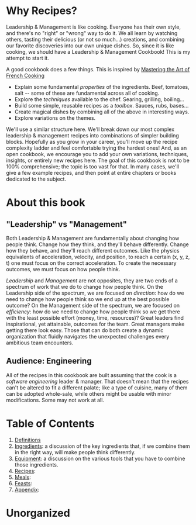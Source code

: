 # Why Recipes?
Leadership & Management is like cooking. Everyone has their own style, and there's no "right" or "wrong" way to do it. We all learn by watching others, tasting their delicious (or not so much...) creations, and combining our favorite discoveries into our own unique dishes. So, since it is like cooking, we should have a Leadership & Management Cookbook! This is my attempt to start it.

A good cookbook does a few things. This is inspired by [Mastering the Art of French Cooking](https://www.amazon.com/Mastering-Art-French-Cooking-Vol/dp/0375413405/ref=pd_lpo_sccl_3/143-3838692-8843936?pd_rd_w=kCaD4&content-id=amzn1.sym.116f529c-aa4d-4763-b2b6-4d614ec7dc00&pf_rd_p=116f529c-aa4d-4763-b2b6-4d614ec7dc00&pf_rd_r=K3BWES5N26QFD5JSQ0DF&pd_rd_wg=bV24H&pd_rd_r=7acd5025-4ac0-40a2-b8e5-2a5c75b610ac&pd_rd_i=0375413405&psc=1)
 * Explain some fundamental _properties_ of the ingredients. Beef, tomatoes, salt -- some of these are fundamental across all of cooking.
 * Explore the _techniques_ available to the chef. Searing, grilling, boiling... 
 * Build some simple, reusable recipes as a _toolbox_. Sauces, rubs, bases...
 * Create magical dishes by combining all of the above in interesting ways.
 * Explore variations on the themes.

We'll use a similar structure here. We'll break down our most complex leadership & management recipes into combinations of simpler building blocks. Hopefully as you grow in your career, you'll move up the recipe complexity ladder and feel comfortable trying the hardest ones! And, as an open cookbook, we encourage you to add your own variations, techniques, insights, or entirely new recipes here. The goal of this cookbook is not to be 100% comprehensive; the topic is too vast for that. In many cases, we'll give a few example recipes, and then point at entire chapters or books dedicated to the subject. 

# About this book

## "Leadership" vs "Management"
Both Leadership & Management are fundamentally about changing how people think. Change how they think, and they'll behave differently. Change how they behave, and they'll reach different outcomes. Like the physics equivalents of acceleration, velocity, and position, to reach a certain (x, y, z, t) one must focus on the correct acceleration. To create the necessary outcomes, we must focus on how people think.

*Leadership* and *Management* are not opposites, they are two ends of a spectrum of work that we do to change how people think. On the Leadership side of the spectrum, we are focused on _direction_: how do we need to change how people think so we end up at the best possible outcome? On the Management side of the spectrum, we are focused on _efficiency_: how do we need to change how people think so we get there with the least possible effort (money, time, resources)? Great leaders find inspirational, yet attainable, outcomes for the team. Great managers make getting there look easy. Those that can do both create a dynamic organization that fluidly navigates the unexpected challenges every ambitious team encounters.

## Audience: Engineering
All of the recipes in this cookbook are built assuming that the cook is a _software engineering_ leader & manager. That doesn't mean that the recipes can't be altered to fit a different palate; like a type of cuisine, many of them can be adopted whole-sale, while others might be usable with minor modifications. Some may not work at all. 

# Table of Contents

  1. [Definitions](definitions/README.md)
  1. [Ingredients](ingredients/README.md): a discussion of the key ingredients that, if we combine them in the right way, will make people think differently.
  1. [Equipment](equipment/README.md): a discussion on the various tools that you have to combine those ingredients.
  1. [Recipes](recipes/README.md): 
  1. [Meals](meals/README.md): 
  1. [Feasts](feasts/README.md): 
  1. [Appendix](appendix/README.md): 


# Unorganized
